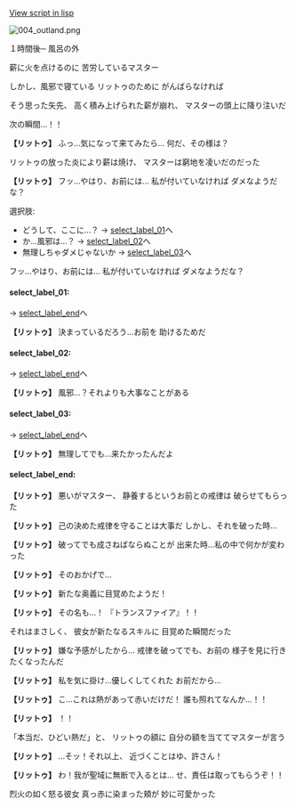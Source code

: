 [View script in lisp](../scripts/10053303.txt)

![004_outland.png](../images/backgrounds/004_outland.png)

１時間後─
風呂の外

薪に火を点けるのに
苦労しているマスター

しかし、風邪で寝ている
リットゥのために
がんばらなければ

そう思った矢先、
高く積み上げられた薪が崩れ、
マスターの頭上に降り注いだ

次の瞬間…！！

**【リットゥ】**
ふっ…気になって来てみたら…
何だ、その様は？

リットゥの放った炎により薪は焼け、
マスターは窮地を凌いだのだった

**【リットゥ】**
フッ…やはり、お前には…
私が付いていなければ
ダメなようだな？

選択肢:
- どうして、ここに…？ → [select_label_01](#select_label_01)へ
- か…風邪は…？ → [select_label_02](#select_label_02)へ
- 無理しちゃダメじゃないか → [select_label_03](#select_label_03)へ

フッ…やはり、お前には…
私が付いていなければ
ダメなようだな？

#### select_label_01:
 → [select_label_end](#select_label_end)へ

**【リットゥ】**
決まっているだろう…お前を
助けるためだ

#### select_label_02:
 → [select_label_end](#select_label_end)へ

**【リットゥ】**
風邪…？それよりも大事なことがある

#### select_label_03:
 → [select_label_end](#select_label_end)へ

**【リットゥ】**
無理してでも…来たかったんだよ

#### select_label_end:

**【リットゥ】**
悪いがマスター、
静養するというお前との戒律は
破らせてもらった

**【リットゥ】**
己の決めた戒律を守ることは大事だ
しかし、それを破った時…

**【リットゥ】**
破ってでも成さねばならぬことが
出来た時…私の中で何かが変わった

**【リットゥ】**
そのおかげで…

**【リットゥ】**
新たな奥義に目覚めたようだ！

**【リットゥ】**
その名も…！
『トランスファイア』！！

それはまさしく、
彼女が新たなるスキルに
目覚めた瞬間だった

**【リットゥ】**
嫌な予感がしたから…
戒律を破ってでも、お前の
様子を見に行きたくなったんだ

**【リットゥ】**
私を気に掛け…優しくしてくれた
お前だから…

**【リットゥ】**
こ…これは熱があって赤いだけだ！
誰も照れてなんか…！！

**【リットゥ】**
！！

「本当だ、ひどい熱だ」と、
リットゥの額に
自分の額を当ててマスターが言う

**【リットゥ】**
…そッ！それ以上、
近づくことはゆ、許さん！

**【リットゥ】**
わ！我が聖域に無断で入るとは…
せ、責任は取ってもらうぞ！！

烈火の如く怒る彼女
真っ赤に染まった頬が
妙に可愛かった